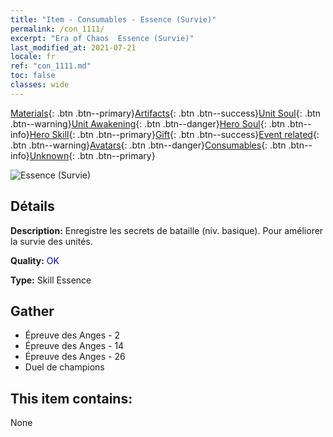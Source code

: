 ```yaml
---
title: "Item - Consumables - Essence (Survie)"
permalink: /con_1111/
excerpt: "Era of Chaos  Essence (Survie)"
last_modified_at: 2021-07-21
locale: fr
ref: "con_1111.md"
toc: false
classes: wide
---
```

 [Materials](/ItemsFR/){: .btn .btn--primary}[Artifacts](/ItemsFR/Artifacts/){: .btn .btn--success}[Unit Soul](/ItemsFR/UnitSoul/){: .btn .btn--warning}[Unit Awakening](/ItemsFR/UnitAwakening/){: .btn .btn--danger}[Hero Soul](/ItemsFR/HeroSoul/){: .btn .btn--info}[Hero Skill](/ItemsFR/HeroSkill/){: .btn .btn--primary}[Gift](/ItemsFR/Gift/){: .btn .btn--success}[Event related](/ItemsFR/Events/){: .btn .btn--warning}[Avatars](/ItemsFR/Avatars/){: .btn .btn--danger}[Consumables](/ItemsFR/Consumables/){: .btn .btn--info}[Unknown](/ItemsFR/Unknown/){: .btn .btn--primary}

 ![Essence (Survie)](/images/t/i_7002.png)

## Détails
 **Description:** Enregistre les secrets de bataille (niv. basique). Pour améliorer la survie des unités.

 **Quality:** <span style="color: #0000CD">OK</span>

 **Type:** Skill Essence

## Gather

*    Épreuve des Anges - 2 
*    Épreuve des Anges - 14 
*    Épreuve des Anges - 26 
*    Duel de champions 

## This item contains:

  None

